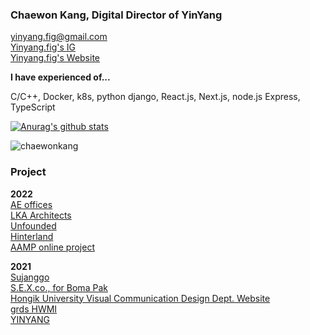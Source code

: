 ### Chaewon Kang, Digital Director of YinYang

yinyang.fig@gmail.com
<br /> [Yinyang.fig's IG](https://instagram.com/yinyang.fig)
<br /> [Yinyang.fig's Website](https://yin-yang.work)


**I have experienced of...**

C/C++, Docker, k8s, python django, React.js, Next.js, node.js Express, TypeScript

[![Anurag's github stats](https://github-readme-stats.vercel.app/api?username=chaewonkang&show_icons=true&theme=vue)](https://github.com/anuraghazra/github-readme-stats)

<p><img align="center" src="https://github-readme-stats.vercel.app/api/top-langs?username=chaewonkang&show_icons=true&locale=en&layout=compact" alt="chaewonkang" /></p>

### Project

**2022** <br />
[AE offices](https://aeoffices.com) <br />
[LKA Architects](https://leehongkim.com) <br />
[Unfounded](https://areyoulost.xyz) <br />
[Hinterland](https://hinterland.kr) <br />
[AAMP online project](https://becominglocal.a-amp.org) <br />

**2021** <br />
[Sujanggo](https://sujanggo.com) <br />
[S.E.X.co., for Boma Pak](https://s-e-x-co.com)<br />
[Hongik University Visual Communication Design Dept. Website](https://sidi.hongik.ac.kr)<br />
[grds HWMI](https://hwmi.grds.com)<br />
[YINYANG](https://yin-yang.work)<br />




